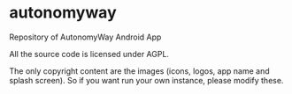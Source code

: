# autonomyway
Repository of AutonomyWay Android App

All the source code is licensed under AGPL.

The only copyright content are the images (icons, logos, app name and splash screen). So if you want run your own instance, please modify these.
